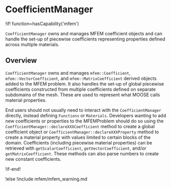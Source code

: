 # CoefficientManager

!if! function=hasCapability('mfem')

`CoefficientManager` owns and manages MFEM coefficient objects and can handle the set-up of piecewise
coefficients representing properties defined across multiple materials.

## Overview

`CoefficientManager` owns and manages `mfem::Coefficient`, `mfem::VectorCoefficient`, and
`mfem::MatrixCoefficient` derived objects added to the MFEM problem. It also handles the set-up of
global piecewise coefficients constructed from multiple coefficients defined on separate subdomains
of the mesh. These are used to represent what MOOSE calls material properties.

End users should not usually need to interact with the
`CoefficientManager` directly, instead defining `Functions` or
`Materials`. Developers wanting to add new coefficients or properties
to the MFEMProblem should do so using the `CoefficientManager::declareXXXCoefficient`
method to create a global coefficient object or `CoefficientManager::declareXXXProperty`
method to create a material property with values limited to certain blocks of the domain.
Coefficients (including piecewise material properties) can be retrieved with
`getScalarCoefficient`, `getVectorCoefficient`, and/or
`getMatrixCoefficient`. These methods can also parse numbers to create
new constant coefficients.

!if-end!

!else
!include mfem/mfem_warning.md
